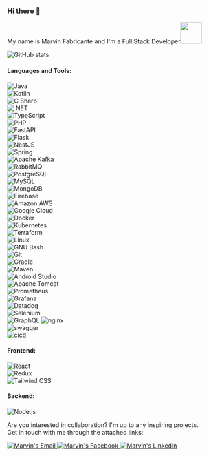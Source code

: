 <!--
**MarvinFabricante/MarvinFabricante** is a ✨ _special_ ✨ repository because its `README.md` (this file) appears on your GitHub profile.

Here are some ideas to get you started:

- 🔭 I’m currently working on ...
- 🌱 I’m currently learning ...
- 👯 I’m looking to collaborate on ...
- 🤔 I’m looking for help with ...
- 💬 Ask me about ...
- 📫 How to reach me: ...
- 😄 Pronouns: ...
- ⚡ Fun fact: ...
-->

### Hi there 👋  
My name is Marvin Fabricante and I'm a Full Stack Developer<img src="https://media.giphy.com/media/jsHVvDpDMCwbyLuYM0/giphy.gif" width="50">

![GitHub stats](https://github-readme-stats.vercel.app/api?username=MarvinFabricante)  

#### Languages and Tools:
![Java](https://img.shields.io/badge/Java-007396?logo=java&logoColor=white&style=for-the-badge)  
![Kotlin](https://img.shields.io/badge/Kotlin-7F52FF?logo=kotlin&logoColor=white&style=for-the-badge)  
![C Sharp](https://img.shields.io/badge/C%20Sharp-239120?logo=csharp&logoColor=white&style=for-the-badge)  
![.NET](https://img.shields.io/badge/.NET-512BD4?logo=dotnet&logoColor=white&style=for-the-badge)  
![TypeScript](https://img.shields.io/badge/TypeScript-3178C6?logo=typescript&logoColor=white&style=for-the-badge)  
![PHP](https://img.shields.io/badge/PHP-777BB4?logo=php&logoColor=black&style=for-the-badge)  
![FastAPI](https://img.shields.io/badge/FastAPI-009688?logo=fastapi&logoColor=white&style=for-the-badge)  
![Flask](https://img.shields.io/badge/Flask-000000?logo=flask&logoColor=white&style=for-the-badge)  
![NestJS](https://img.shields.io/badge/NestJS-E0234E?logo=nestjs&logoColor=white&style=for-the-badge)  
![Spring](https://img.shields.io/badge/Spring-6DB33F?logo=spring&logoColor=black&style=for-the-badge)  
![Apache Kafka](https://img.shields.io/badge/Apache%20Kafka-231F20?logo=apachekafka&logoColor=white&style=for-the-badge)  
![RabbitMQ](https://img.shields.io/badge/RabbitMQ-FF6600?style=for-the-badge)  
![PostgreSQL](https://img.shields.io/badge/PostgreSQL-4169E1?logo=postgresql&logoColor=white&style=for-the-badge)  
![MySQL](https://img.shields.io/badge/MySQL-4479A1?logo=mysql&logoColor=white&style=for-the-badge)  
![MongoDB](https://img.shields.io/badge/MongoDB-47A248?logo=mongodb&logoColor=white&style=for-the-badge)  
![Firebase](https://img.shields.io/badge/Firebase-FFCA28?logo=firebase&logoColor=black&style=for-the-badge)  
![Amazon AWS](https://img.shields.io/badge/Amazon%20AWS-232F3E?logo=amazonwebservices&logoColor=FF9900&style=for-the-badge)  
![Google Cloud](https://img.shields.io/badge/Google%20Cloud-4285F4?logo=googlecloud&logoColor=white&style=for-the-badge)  
![Docker](https://img.shields.io/badge/Docker-2496ED?logo=docker&logoColor=white&style=for-the-badge)  
![Kubernetes](https://img.shields.io/badge/Kubernetes-326CE5?logo=kubernetes&logoColor=white&style=for-the-badge)  
![Terraform](https://img.shields.io/badge/Terraform-7B42BC?logo=terraform&logoColor=white&style=for-the-badge)  
![Linux](https://img.shields.io/badge/Linux-FCC624?logo=linux&logoColor=black&style=for-the-badge)  
![GNU Bash](https://img.shields.io/badge/GNU%20Bash-4EAA25?logo=gnubash&logoColor=white&style=for-the-badge)  
![Git](https://img.shields.io/badge/Git-F05032?logo=git&logoColor=white&style=for-the-badge)  
![Gradle](https://img.shields.io/badge/Gradle-02303A?logo=gradle&logoColor=white&style=for-the-badge)  
![Maven](https://img.shields.io/badge/Maven-C71A36?logo=apachemaven&logoColor=white&style=for-the-badge)  
![Android Studio](https://img.shields.io/badge/Android%20Studio-3DDC84?logo=androidstudio&logoColor=black&style=for-the-badge)  
![Apache Tomcat](https://img.shields.io/badge/Apache%20Tomcat-F8DC75?logo=apachetomcat&logoColor=black&style=for-the-badge)  
![Prometheus](https://img.shields.io/badge/Prometheus-E6522C?logo=prometheus&logoColor=white&style=for-the-badge)  
![Grafana](https://img.shields.io/badge/Grafana-F46800?logo=grafana&logoColor=black&style=for-the-badge)  
![Datadog](https://img.shields.io/badge/Datadog-632CA6?logo=datadog&logoColor=white&style=for-the-badge)  
![Selenium](https://img.shields.io/badge/Selenium-43B02A?logo=selenium&logoColor=black&style=for-the-badge)  
![GraphQL](https://img.shields.io/badge/GraphQL-E10098?logo=graphql&logoColor=white&style=for-the-badge)
![nginx](https://img.shields.io/badge/-NGINX-10341E?&style=for-the-badge&logo=nginx&logoColor=white)  
![swagger](https://img.shields.io/badge/swagger-%2385EA2D.svg?&style=for-the-badge&logo=swagger&logoColor=black)  
![cicd](https://img.shields.io/badge/-CI/CD-2D9EA2?&style=for-the-badge)  

#### Frontend:
![React](https://img.shields.io/badge/React-61DAFB?logo=react&logoColor=black&style=for-the-badge)  
![Redux](https://img.shields.io/badge/Redux-764ABC?logo=redux&logoColor=white&style=for-the-badge)  
![Tailwind CSS](https://img.shields.io/badge/Tailwind%20CSS-06B6D4?logo=tailwindcss&logoColor=black&style=for-the-badge)

#### Backend:
![Node.js](https://img.shields.io/badge/Node.js-339933.svg?style=for-the-badge&logo=node.js&logoColor=white)

Are you interested in collaboration? I'm up to any inspiring projects.  
Get in touch with me through the attached links:

<a href="mailto:marvinfabricante630@gmail.com">
  <img alt="Marvin's Email" src="https://img.shields.io/badge/-E--mail-D14836?style=flat-square&logo=Gmail&logoColor=white" />
</a>

<a href="https://www.facebook.com/marvin.fabricante.7">
  <img alt="Marvin's Facebook" src="https://img.shields.io/badge/-Facebook-1877F2?style=flat-square&logo=Facebook&logoColor=white" />
</a>

<a href="https://linkedin.com/in/marvinfabricante">
  <img alt="Marvin's LinkedIn" src="https://img.shields.io/badge/-LinkedIn-0A66C2?style=flat-square&logo=LinkedIn&logoColor=white" />
</a>
